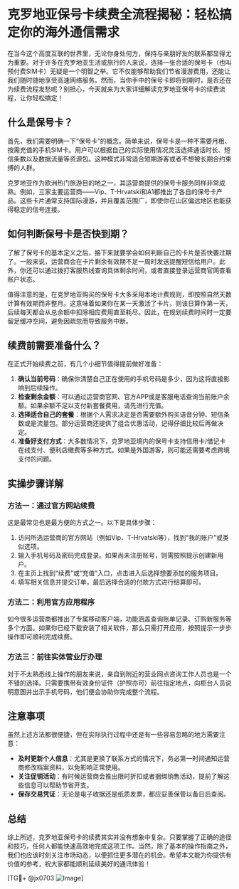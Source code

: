# 克罗地亚保号卡续费全流程揭秘：轻松搞定你的海外通信需求

在当今这个高度互联的世界里，无论你身处何方，保持与亲朋好友的联系都显得尤为重要。对于许多在克罗地亚生活或旅行的人来说，选择一张合适的保号卡（也叫预付费SIM卡）无疑是一个明智之举。它不仅能够帮助我们节省漫游费用，还能让我们随时随地享受高速网络服务。然而，当你手中的保号卡即将到期时，是否还在为续费流程发愁呢？别担心，今天就来为大家详细解读克罗地亚保号卡的续费流程，让你轻松搞定！

## 什么是保号卡？

首先，我们需要明确一下“保号卡”的概念。简单来说，保号卡是一种不需要月租、按需充值的手机SIM卡。用户可以根据自己的实际使用情况灵活选择通话时长、短信条数以及数据流量等资源包。这种模式非常适合短期游客或者不想被长期合约束缚的人群。

克罗地亚作为欧洲热门旅游目的地之一，其运营商提供的保号卡服务同样非常成熟。例如，三家主要运营商——Vip、T-Hrvatski和A1都推出了各自的保号卡产品。这些卡片通常支持国际漫游，并且覆盖范围广，即使你在山区偏远地区也能获得稳定的信号连接。

## 如何判断保号卡是否快到期？

了解了保号卡的基本定义之后，接下来就要学会如何判断自己的卡片是否快要过期了。一般来说，运营商会在卡片剩余有效期不足一周时发送提醒短信给用户。此外，你还可以通过拨打客服热线查询具体剩余时间，或者直接登录运营商官网查看账户状态。

值得注意的是，在克罗地亚购买的保号卡大多采用本地计费规则，即按照自然天数计算有效期而非整月。这意味着如果你在某一天激活了卡片，则该日算作第一天，后续每天都会从总余额中扣除相应费用直至耗尽。因此，在规划续费时间时一定要留足缓冲空间，避免因疏忽而导致服务中断。

## 续费前需要准备什么？

在正式开始续费之前，有几个小细节值得提前做好准备：

1. **确认当前号码**：确保你清楚自己正在使用的手机号码是多少，因为这将直接影响到后续操作。
2. **检查剩余金额**：可以通过运营商官网、官方APP或是客服电话查询当前账户余额。如果余额不足以支付新套餐费用，请先进行充值。
3. **选择适合自己的套餐**：根据个人需求决定是否需要额外购买语音分钟、短信条数或是流量包。部分运营商还提供了组合优惠活动，记得仔细比较后再做决定。
4. **准备好支付方式**：大多数情况下，克罗地亚境内的保号卡支持信用卡/借记卡在线支付、便利店缴费等多种方式。如果是外国游客，则可能还需要考虑跨境支付的问题。

## 实操步骤详解

### 方法一：通过官方网站续费

这是最常见也是最方便的方式之一。以下是具体步骤：

1. 访问所选运营商的官方网站（例如Vip、T-Hrvatski等），找到“我的账户”或类似选项。
2. 输入手机号码及密码完成登录。如果尚未注册账号，则需按照提示创建新用户。
3. 在主页上找到“续费”或“充值”入口，点击进入后选择想要添加的服务项目。
4. 填写相关信息并提交订单，最后选择合适的付款方式进行结算即可。

### 方法二：利用官方应用程序

如今很多运营商都推出了专属移动客户端，功能涵盖查询账单记录、订购新服务等多个方面。如果你已经下载安装了相关软件，那么只需打开应用，按照提示一步步操作即可顺利完成续费。

### 方法三：前往实体营业厅办理

对于不太熟悉线上操作的朋友来说，亲自到附近的营业网点咨询工作人员也是一个不错的选择。只需要携带有效身份证件（护照亦可）前往指定地点，向柜台人员说明意图并出示手机号码，他们便会协助你完成整个流程。

## 注意事项

虽然上述方法都很便捷，但在实际执行过程中还是有一些容易忽略的地方需要注意：

- **及时更新个人信息**：尤其是更换了联系方式的情况下，务必第一时间通知运营商修改档案资料，以免影响正常使用。
- **关注促销活动**：有时候运营商会推出限时折扣或者捆绑销售活动，提前了解这些信息可以帮助节省开支。
- **保存交易凭证**：无论是电子收据还是纸质发票，都应妥善保管以备日后查阅。

## 总结

综上所述，克罗地亚保号卡的续费其实并没有想象中复杂。只要掌握了正确的途径和技巧，任何人都能快速高效地完成这项工作。当然，除了基本的操作指南之外，我们也应该时刻关注市场动态，以便抓住更多潜在的机会。希望本文能为你提供有价值的参考，祝大家都能顺利延续美好的通讯体验！

[TG💪+ @jx0703 ![Image](https://github.com/user-attachments/assets/dbca1d08-cadb-493c-b0ec-ad6f7a83f270)]